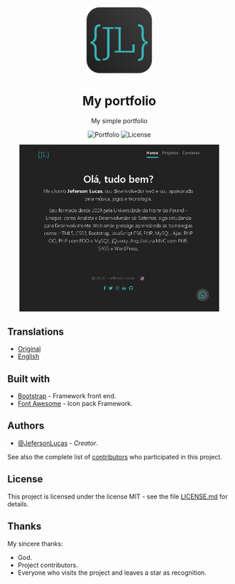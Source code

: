 <p align="center">
	<img src="../../assets/img/logo.png" width="150">
	<h1 align="center">My portfolio</h1>
	<p align="center">My simple portfolio</p>
	<p align="center">
    	<img src="https://img.shields.io/badge/Jeferson%20Lucas-My%20portfolio-blue" alt="Portfolio">
    	<img src="https://img.shields.io/badge/License-MIT-green" alt="License">
  	</p>
</p>

<p align="center">
	<img src="../../docs/capture.png" width="450">
</p>

## Translations

* [Original](https://github.com/JefersonLucas/my-portfolio/blob/master/README.md)
* [English](https://github.com/JefersonLucas/my-portfolio/blob/master/translate/en/README.md)

## Built with

* [Bootstrap](https://getbootstrap.com/) - Framework front end.
* [Font Awesome](https://fontawesome.com/) - Icon pack Framework.

## Authors

* [@JefersonLucas](https://github.com/JefersonLucas) - _Creator_.

See also the complete list of [contributors](https://github.com/JefersonLucas/my-portfolio/contributors) who participated in this project.

## License

This project is licensed under the license MIT - see the file [LICENSE.md](https://github.com/JefersonLucas/my-portfolio/blob/master/LICENSE) for details.

## Thanks

My sincere thanks:

* God.
* Project contributors.
* Everyone who visits the project and leaves a star as recognition.
